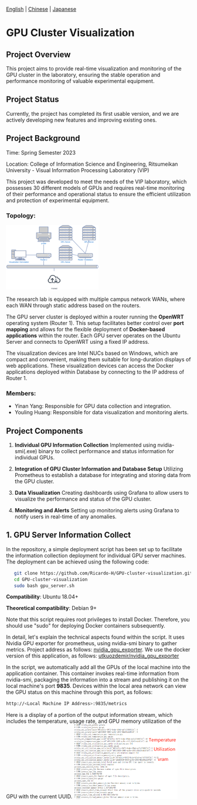 [English](https://github.com/Ricardo-H/GPU-cluster-visualization) |
[Chinese](https://github.com/Ricardo-H/GPU-cluster-visualization/blob/main/README_CN.md) |
[Japanese](https://github.com/Ricardo-H/GPU-cluster-visualization/blob/main/README_JP.md)

# GPU Cluster Visualization

## Project Overview

This project aims to provide real-time visualization and monitoring of the GPU cluster in the laboratory, ensuring the stable operation and performance monitoring of valuable experimental equipment.

## Project Status

Currently, the project has completed its first usable version, and we are actively developing new features and improving existing ones.

## Project Background

Time: Spring Semester 2023

Location: College of Information Science and Engineering, Ritsumeikan University - Visual Information Processing Laboratory (VIP)

This project was developed to meet the needs of the VIP laboratory, which possesses 30 different models of GPUs and requires real-time monitoring of their performance and operational status to ensure the efficient utilization and protection of experimental equipment.

### Topology:
<img src="IMG/Topology.png"  style="zoom: 40%;" />

The research lab is equipped with multiple campus network WANs, where each WAN through static address based on the routers. 

The GPU server cluster is deployed within a router running the **OpenWRT** operating system (Router 1). This setup facilitates better control over **port mapping** and allows for the flexible deployment of **Docker-based applications** within the router. Each GPU server operates on the Ubuntu Server and connects to OpenWRT using a fixed IP address.

The visualization devices are Intel NUCs based on Windows, which are compact and convenient, making them suitable for long-duration displays of web applications. These visualization devices can access the Docker applications deployed within Database by connecting to the IP address of Router 1.


### Members:
- Yinan Yang: Responsible for GPU data collection and integration.
- Youling Huang: Responsible for data visualization and monitoring alerts.

## Project Components

1. **Individual GPU Information Collection**
   Implemented using nvidia-smi(.exe) binary to collect performance and status information for individual GPUs.

2. **Integration of GPU Cluster Information and Database Setup**
   Utilizing Prometheus to establish a database for integrating and storing data from the GPU cluster.

3. **Data Visualization**
   Creating dashboards using Grafana to allow users to visualize the performance and status of the GPU cluster.

4. **Monitoring and Alerts**
   Setting up monitoring alerts using Grafana to notify users in real-time of any anomalies.



## 1. GPU Server Information Collect
In the repository, a simple deployment script has been set up to facilitate the information collection deployment for individual GPU server machines. The deployment can be achieved using the following code:
```bash
   git clone https://github.com/Ricardo-H/GPU-cluster-visualization.git
   cd GPU-cluster-visualization
   sudo bash gpu_server.sh
```
**Compatibility**:
Ubuntu 18.04+

**Theoretical compatibility**:
Debian 9+

Note that this script requires root privileges to install Docker. Therefore, you should use "sudo" for deploying Docker containers subsequently.

In detail, let's explain the technical aspects found within the script. It uses Nvidia GPU exporter for prometheus, using nvidia-smi binary to gather metrics. Project address as follows: [nvidia_gpu_exporter](https://github.com/utkuozdemir/nvidia_gpu_exporter). We use the docker version of this application, as follows: [utkuozdemir/nvidia_gpu_exporter](https://hub.docker.com/r/utkuozdemir/nvidia_gpu_exporter)

In the script, we automatically add all the GPUs of the local machine into the application container. This container invokes real-time information from nvidia-smi, packaging the information into a stream and publishing it on the local machine's port **9835**. Devices within the local area network can view the GPU status on this machine through this port, as follows:

```bash
http://<Local Machine IP Address>:9835/metrics
```
Here is a display of a portion of the output information stream, which includes the temperature, usage rate, and GPU memory utilization of the GPU with the current UUID.
<img src="IMG/exporter_example.png"  style="zoom: 30%;" />